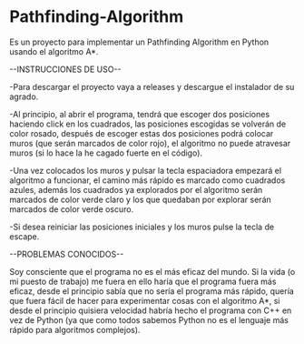 # Pathfinding-Algorithm
Es un proyecto para implementar un Pathfinding Algorithm en Python usando el algoritmo A*.

--INSTRUCCIONES DE USO--

-Para descargar el proyecto vaya a releases y descargue el instalador de su agrado.

-Al principio, al abrir el programa, tendrá que escoger dos posiciones haciendo click en los cuadrados, las posiciones escogidas se volverán de color rosado, después de escoger estas dos posiciones podrá colocar muros (que serán marcados de color rojo), el algoritmo no puede atravesar muros (si lo hace la he cagado fuerte en el código).

-Una vez colocados los muros y pulsar la tecla espaciadora empezará el algoritmo a funcionar, el camino más rápido es marcado como cuadrados azules, además los cuadrados ya explorados por el algoritmo serán marcados de color verde claro y los que quedaban por explorar serán marcados de color verde oscuro.

-Si desea reiniciar las posiciones iniciales y los muros pulse la tecla de escape.

--PROBLEMAS CONOCIDOS--

Soy consciente que el programa no es el más eficaz del mundo. Si la vida (o mi puesto de trabajo) me fuera en ello haría que el programa fuera más eficaz, desde el principio sabía que no sería el programa más rápido, quería que fuera fácil de hacer para experimentar cosas con el algoritmo A*, si desde el principio quisiera velocidad habría hecho el programa con C++ en vez de Python (ya que como todos sabemos Python no es el lenguaje más rápido para algoritmos complejos).

